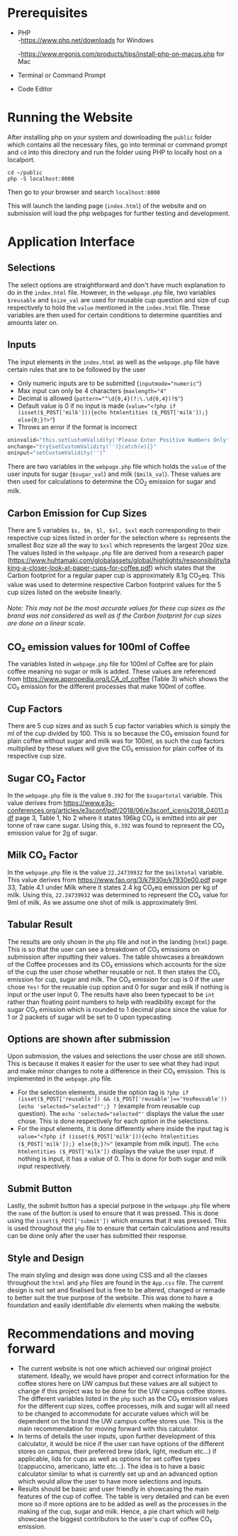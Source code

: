 # Prerequisites
- PHP  
	-https://www.php.net/downloads for Windows
	
	-https://www.ergonis.com/products/tips/install-php-on-macos.php for Mac
- Terminal or Command Prompt
- Code Editor 

# Running the Website
After installing php on your system and downloading the `public` folder which contains all the necessary files, go into terminal or command prompt and `cd` into this directory and run the folder using PHP to locally host on a localport. 

```
cd ~/public
php -S localhost:8000
```
Then go to your browser and search 
`localhost:8000`

This will launch the landing page (`index.html`) of the website and on submission will load the php webpages for further testing and development. 

# Application Interface

## Selections

The select options are straightforward and don't have much explanation to do in the `index.html` file. However, in the `webpage.php` file, two variables `$reusable` and `$size_val` are used for reusable cup question and size of cup respectively to hold the `value` mentioned in the `index.html` file. These variables are then used for certain conditions to determine quantities and amounts later on. 

## Inputs

The input elements in the `index.html` as well as the `webpage.php` file have certain rules that are to be followed by the user
- Only numeric inputs are to be submitted (`inputmode="numeric"`)
- Max input can only be 4 characters (`maxlength="4"`
- Decimal is allowed (`pattern="^\d{0,4}(?:\.\d{0,4})?$"`)
- Default value is 0 if no input is made (`value="<?php if (isset($_POST['milk'])){echo htmlentities ($_POST['milk']);} else{0;}?>"`)
- Throws an error if the format is incorrect
```js
oninvalid="this.setCustomValidity('Please Enter Positive Numbers Only')"
onchange="try{setCustomValidity('')}catch(e){}" 
oninput="setCustomValidity('')"
```

There are two variables in the `webpage.php` file which holds the `value` of the user inputs for sugar (`$sugar_val`) and milk (`$milk_val`). These values are then used for calculations to determine the CO<sub>2</sub> emission for sugar and milk. 

## Carbon Emission for Cup Sizes

There are 5 variables `$s, $m, $l, $xl, $xxl` each corresponding to their respective cup sizes listed in order for the selection where `$s` represents the smallest 8oz size all the way to `$xxl` which represents the largest 20oz size. The values listed in the `webpage.php` file are derived from a research paper (https://www.huhtamaki.com/globalassets/global/highlights/responsibility/taking-a-closer-look-at-paper-cups-for-coffee.pdf) which states that the Carbon footprint for a regular paper cup is approximately 8.1g CO<sub>2</sub>eq. This value was used to determine respective Carbon footprint values for the 5 cup sizes listed on the website linearly. 
###### Note: This may not be the most accurate values for these cup sizes as the brand was not considered as well as if the Carbon footprint for cup sizes are done on a linear scale.  

## CO₂ emission values for 100ml of Coffee

The variables listed in `webpage.php` file for 100ml of Coffee are for plain coffee meaning no sugar or milk is added. These values are referenced from https://www.appropedia.org/LCA_of_coffee (Table 3) which shows the CO₂ emission for the different processes that make 100ml of coffee.

## Cup Factors

There are 5 cup sizes and as such 5 cup factor variables which is simply the ml of the cup divided by 100. This is so because the CO₂ emission found for plain coffee without sugar and milk was for 100ml, as such the cup factors multiplied by these values will give the CO₂ emission for plain coffee of its respective cup size. 

## Sugar CO₂ Factor

In the `webpage.php` file is the value `0.392` for the `$sugartotal` variable. This value derives from https://www.e3s-conferences.org/articles/e3sconf/pdf/2018/06/e3sconf_icenis2018_04011.pdf page 3, Table 1, No 2 where it states 196kg CO₂ is emitted into air per tonne of raw cane sugar. Using this, `0.392` was found to represent the CO₂ emission value for 2g of sugar. 

## Milk CO₂ Factor

In the `webpage.php` file is the value `22.24739932` for the `$milktotal` variable. This value derives from https://www.fao.org/3/k7930e/k7930e00.pdf page 33, Table 4.1 under Milk where it states 2.4 kg CO₂eq emission per kg of milk. Using this, `22.24739932` was determined to represent the CO₂ value for 9ml of milk. As we assume one shot of milk is approximately 9ml. 

## Tabular Result

The results are only shown in the `php` file and not in the landing (`html`) page. This is so that the user can see a breakdown of CO₂ emissions on submission after inputting their values. The table showcases a breakdown of the Coffee processes and its CO₂ emissions which accounts for the size of the cup the user chose whether reusable or not. It then states the CO₂ emission for cup, sugar and milk. The CO₂ emission for cup is 0 if the user chose `Yes!` for the reusable cup option and 0 for sugar and milk if nothing is input or the user input 0. The results have also been typecast to be `int` rather than floating point numbers to help with readibility except for the sugar CO₂ emission which is rounded to 1 decimal place since the value for 1 or 2 packets of sugar will be set to 0 upon typecasting. 

## Options are shown after submission

Upon submission, the values and selections the user chose are still shown. This is because it makes it easier for the user to see what they had input and make minor changes to note a difference in their CO₂ emission. This is implemented in the `webpage.php` file. 
- For the selection elements, inside the option tag is `?php if (isset($_POST['reusable']) && ($_POST['reusable']=='YesReusable')){echo 'selected="selected"';} ?` (example from reusable cup question). The `echo 'selected="selected"'` displays the value the user chose. This is done respectively for each option in the selections. 
- For the input elements, it is done differently where inside the input tag is `value="<?php if (isset($_POST['milk'])){echo htmlentities ($_POST['milk']);} else{0;}?>"` (example from milk input). The `echo htmlentities ($_POST['milk'])` displays the value the user input. If nothing is input, it has a value of 0. This is done for both sugar and milk input respectively. 

## Submit Button

Lastly, the submit button has a special purpose in the `webpage.php` file where the `name` of the button is used to ensure that it was pressed. This is done using the `isset($_POST['submit'])` which ensures that it was pressed. This is used throughout the `php` file to ensure that certain calculations and results can be done only after the user has submitted their response. 

## Style and Design

The main styling and design was done using CSS and all the classes throughout the `html` and `php` files are found in the `App.css` file. The current design is not set and finalised but is free to be altered, changed or remade to better suit the true purpose of the website. This was done to have a foundation and easily identifiable div elements when making the website. 

# Recommendations and moving forward

- The current website is not one which achieved our original project statement. Ideally, we would have proper and correct information for the coffee stores here on UW campus but these values are all subject to change if this project was to be done for the UW campus coffee stores. The different variables listed in the `php` such as the CO₂ emission values for the different cup sizes, coffee processes, milk and sugar will all need to be changed to accommodate for accurate values which will be dependent on the brand the UW campus coffee stores use. This is the main recommendation for moving forward with this calculator. 
- In terms of details the user inputs, upon further development of this calculator, it would be nice if the user can have options of the different stores on campus, their preferred brew (dark, light, medium etc...) if applicable, lids for cups as well as options for set coffee types (cappuccino, americano, latte etc...). The idea is to have a basic calculator similar to what is currently set up and an advanced option which would allow the user to have more selections and inputs. 
- Results should be basic and user friendly in showcasing the main features of the cup of coffee. The table is very detailed and can be even more so if more options are to be added as well as the processes in the making of the cup, sugar and milk. Hence, a pie chart which will help showcase the biggest contributors to the user's cup of coffee CO₂ emission. 
